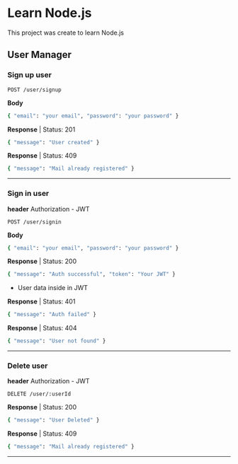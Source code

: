 # Learn Node.js

This project was create to learn Node.js

## User Manager

### Sign up user

`POST /user/signup`

**Body**
```bash
{ "email": "your email", "password": "your password" }
```
**Response** | Status: 201
```bash
{ "message": "User created" }
```
**Response** | Status: 409
```bash
{ "message": "Mail already registered" }
```
---

### Sign in user
**header** Authorization - JWT 

`POST /user/signin`

**Body**
```bash
{ "email": "your email", "password": "your password" }
```
**Response** | Status: 200
```bash
{ "message": "Auth successful", "token": "Your JWT" }
```
* User data inside in JWT

**Response** | Status: 401
```bash
{ "message": "Auth failed" }
```
**Response** | Status: 404
```bash
{ "message": "User not found" }
```
---

### Delete user
**header** Authorization - JWT 

`DELETE /user/:userId`

**Response** | Status: 200
```bash
{ "message": "User Deleted" }
```
**Response** | Status: 409
```bash
{ "message": "Mail already registered" }
```
---
